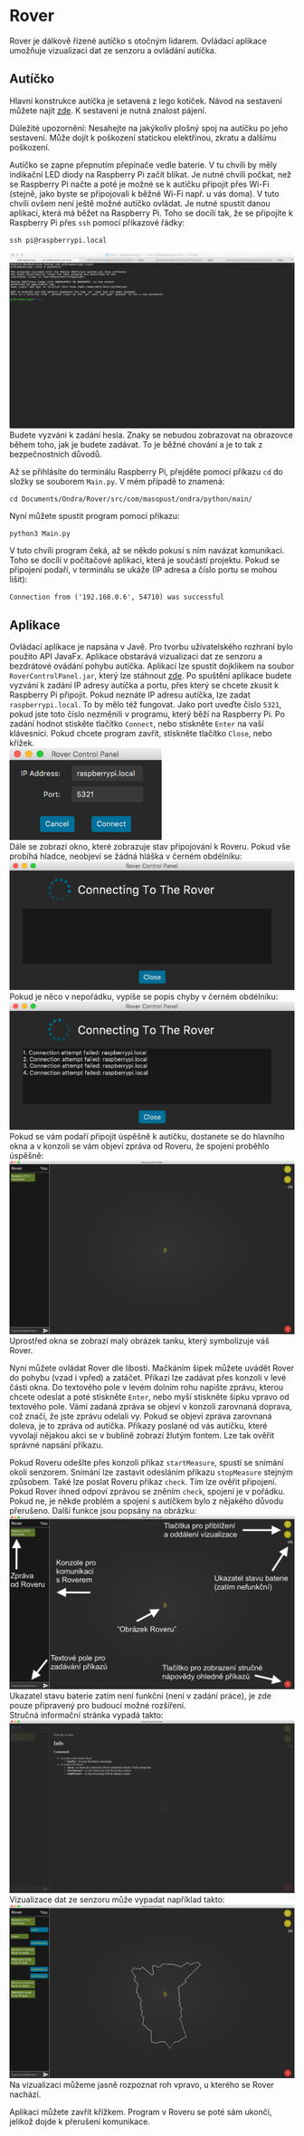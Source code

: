 # Rover
Rover je dálkově řízené autíčko s otočným lidarem. Ovládací aplikace umožňuje vizualizaci dat ze senzoru a ovládání autíčka.

## Autíčko
Hlavní konstrukce autíčka je setavená z lego kotiček. Návod na sestavení můžete najít [zde](https://ondrejmasopust.github.io/Rover/HowTo/index.html). K sestavení je nutná znalost pájení.

Dúležité upozornění: Nesahejte na jakýkoliv plošný spoj na autíčku po jeho sestavení. Může dojít k poškození statickou elektřinou, zkratu a dalšímu poškození.

Autíčko se zapne přepnutím přepínače vedle baterie. V tu chvíli by měly indikační LED diody na Raspberry Pi začít blikat. Je nutné chvíli počkat, než se Raspberry Pi načte a poté je možné
se k autíčku připojit přes Wi-Fi (stejně, jako byste se připojovali k běžné Wi-Fi např. u vás doma). V tuto chvíli ovšem není ještě možné autíčko ovládat. Je nutné spustit danou aplikaci, která
má běžet na Raspberry Pi. Toho se docílí tak, že se připojíte k Raspberry Pi přes `ssh` pomocí příkazové řádky:
```
ssh pi@raspberrypi.local
```
![ssh](usrMan-imgs/ssh.tiff)   
Budete vyzváni k zadání hesla. Znaky se nebudou zobrazovat na obrazovce během toho, jak je budete zadávat. To je běžné chování a je to tak z bezpečnostních důvodů.

Až se přihlásíte do terminálu Raspberry Pi, přejděte pomocí příkazu `cd` do složky se souborem `Main.py`. V mém případě to znamená:
```
cd Documents/Ondra/Rover/src/com/masopust/ondra/python/main/
```
Nyní můžete spustit program pomocí příkazu:
```
python3 Main.py
```
V tuto chvíli program čeká, až se někdo pokusí s ním navázat komunikaci. Toho se docílí v počítačové aplikaci, která je součástí projektu. Pokud se připojení podaří, v terminálu se ukáže
(IP adresa a číslo portu se mohou lišit):
```
Connection from ('192.168.0.6', 54710) was successful
```

## Aplikace
Ovládací aplikace je napsána v Javě. Pro tvorbu uživatelského rozhraní bylo použito API JavaFx. Aplikace obstarává vizualizaci dat ze senzoru a bezdrátové ovádání pohybu autíčka. Aplikaci
lze spustit dojklikem na soubor `RoverControlPanel.jar`, který lze stáhnout [zde](FIXME). Po spuštění aplikace budete vyzvání k zadání IP adresy autíčka a portu, přes který se chcete zkusit
k Raspberry Pi připojit. Pokud neznáte IP adresu autíčka, lze zadat `raspberrypi.local`. To by mělo též fungovat. Jako port uveďte číslo `5321`, pokud jste toto číslo nezměnili v programu, který
běží na Raspberry Pi. Po zadání hodnot stiskěte tlačítko `Connect`, nebo stiskněte `Enter` na vaší klávesnici. Pokud chcete program zavřít, stiskněte tlačítko `Close`, nebo křížek.   
![ipPrompt](usrMan-imgs/ipPrompt.tiff)   
Dále se zobrazí okno, které zobrazuje stav připojování k Roveru. Pokud vše probíhá hladce, neobjeví se žádná hláška v černém obdélníku:   
![connecting-wo-error](usrMan-imgs/connecting-wo-error.tiff)   
Pokud je něco v nepořádku, vypíše se popis chyby v černém obdélníku:
![connecting-w-error](usrMan-imgs/connecting-w-error.tiff)   
Pokud se vám podaří připojit úspěšně k autíčku, dostanete se do hlavního okna a v konzoli se vám objeví zpráva od Roveru, že spojení proběhlo úspěšně:
![mainWindow](usrMan-imgs/mainWindow.tiff)   
Uprostřed okna se zobrazí malý obrázek tanku, který symbolizuje váš Rover.

Nyní můžete ovládat Rover dle libosti. Mačkáním šipek můžete uvádět Rover do pohybu (vzad i vpřed) a zatáčet. Příkazi lze zadávat přes konzoli v levé části okna. Do textového pole v levém dolním
rohu napište zprávu, kterou chcete odeslat a poté stiskněte `Enter`, nebo myší stiskněte šipku vpravo od textového pole. Vámi zadaná zpráva se objeví v konzoli zarovnaná doprava, což značí, že
jste zprávu odelali vy. Pokud se objeví zpráva zarovnaná doleva, je to zpráva od autíčka. Příkazy poslané od vás autíčku, které vyvolají nějakou akci se v bublině zobrazí žlutým fontem. Lze tak
ověřit správné napsání příkazu.

Pokud Roveru odešlte přes konzoli příkaz `startMeasure`, spustí se
snímání okolí senzorem. Snímání lze zastavit odesláním příkazu `stopMeasure` stejným způsobem. Také lze poslat Roveru příkaz `check`. Tím lze ověřit připojení. Pokud Rover ihned odpoví
zprávou se zněním `check`, spojení je v pořádku. Pokud ne, je někde problém a spojení s autíčkem bylo z nějakého důvodu přerušeno. Další funkce jsou popsány na obrázku:   
![mainWindow-w-desc](usrMan-imgs/mainWindow-w-desc.tiff)   
Ukazatel stavu baterie zatím není funkční (není v zadání práce), je zde pouze připravený pro budoucí možné rozšíření.   
Stručná informační stránka vypadá takto:   
![mainWindow-w-info](usrMan-imgs/mainWindow-w-info.tiff)   
Vizualizace dat ze senzoru může vypadat například takto:
![mainWindow-w-data](usrMan-imgs/mainWindow-w-data.tiff)   
Na vizualizaci můžeme jasně rozpoznat roh vpravo, u kterého se Rover nachází.

Aplikaci můžete zavřít křížkem. Program v Roveru se poté sám ukončí, jelikož dojde k přerušení komunikace.